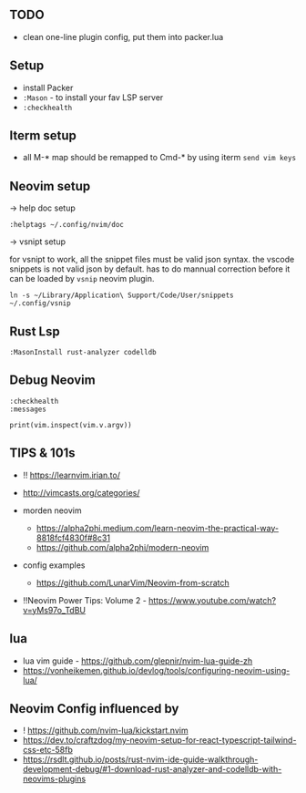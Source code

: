 ## TODO

* clean one-line plugin config, put them into packer.lua

## Setup

* install Packer
* `:Mason` - to install your fav LSP server
* `:checkhealth`


## Iterm setup

* all M-* map should be remapped to Cmd-* by using iterm `send vim keys` 


## Neovim setup

-> help doc setup

`:helptags ~/.config/nvim/doc`


-> vsnipt setup

for vsnipt to work, all the snippet files must be valid json syntax. the vscode snippets is not valid json by default.
has to do mannual correction before it can be loaded by `vsnip` neovim plugin.

```
ln -s ~/Library/Application\ Support/Code/User/snippets ~/.config/vsnip
```


## Rust Lsp

```
:MasonInstall rust-analyzer codelldb
```




## Debug Neovim

```
:checkhealth
:messages

print(vim.inspect(vim.v.argv))
```

## TIPS & 101s
* !! https://learnvim.irian.to/
* http://vimcasts.org/categories/
* morden neovim 
    * https://alpha2phi.medium.com/learn-neovim-the-practical-way-8818fcf4830f#8c31
    * https://github.com/alpha2phi/modern-neovim

* config examples
    * https://github.com/LunarVim/Neovim-from-scratch

* !!Neovim Power Tips: Volume 2 - https://www.youtube.com/watch?v=yMs97o_TdBU

## lua

* lua vim guide - https://github.com/glepnir/nvim-lua-guide-zh
* https://vonheikemen.github.io/devlog/tools/configuring-neovim-using-lua/



## Neovim Config influenced by
* ! https://github.com/nvim-lua/kickstart.nvim
* https://dev.to/craftzdog/my-neovim-setup-for-react-typescript-tailwind-css-etc-58fb
* https://rsdlt.github.io/posts/rust-nvim-ide-guide-walkthrough-development-debug/#1-download-rust-analyzer-and-codelldb-with-neovims-plugins

